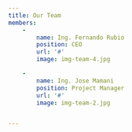 ```yaml
---
title: Our Team
members:
    -
        name: Ing. Fernando Rubio
        position: CEO
        url: '#'
        image: img-team-4.jpg

    -
        name: Ing. Jose Mamani
        position: Project Manager
        url: '#'
        image: img-team-2.jpg


---
```

